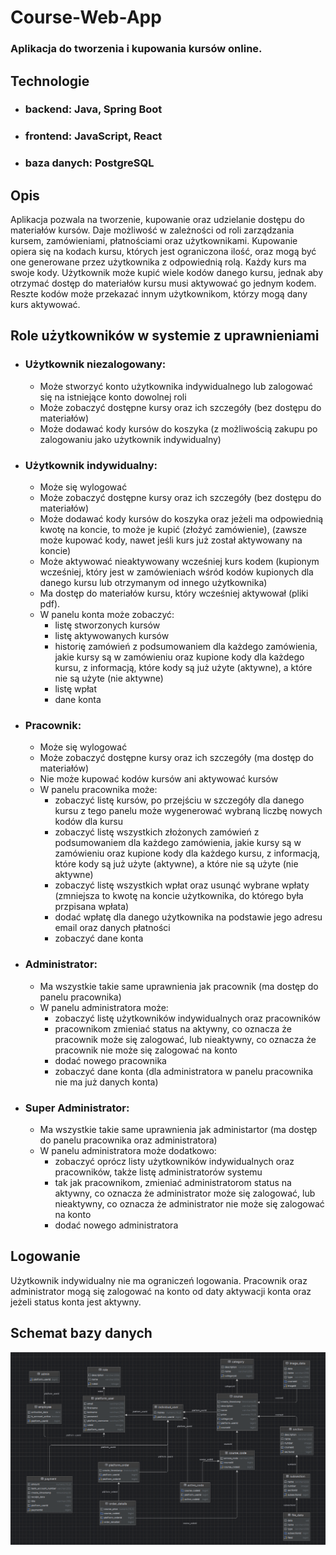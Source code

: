 # Course-Web-App

### Aplikacja do tworzenia i kupowania kursów online.

## Technologie
* ### backend: Java, Spring Boot
* ### frontend: JavaScript, React
* ### baza danych: PostgreSQL

## Opis
Aplikacja pozwala na tworzenie, kupowanie oraz udzielanie dostępu do materiałów kursów. Daje możliwość w zależności od roli zarządzania kursem, zamówieniami, płatnościami oraz użytkownikami. 
Kupowanie opiera się na kodach kursu, których jest ograniczona ilość, oraz mogą być one generowane przez użytkownika z odpowiednią rolą. Każdy kurs ma swoje kody. Użytkownik może kupić wiele kodów danego kursu, jednak aby otrzymać dostęp do materiałów kursu musi aktywować go jednym kodem. Reszte kodów może przekazać innym użytkownikom, którzy mogą dany kurs aktywować.

## Role użytkowników w systemie z uprawnieniami

* ### Użytkownik niezalogowany:
  * Może stworzyć konto użytkownika indywidualnego lub zalogować się na istniejące konto dowolnej roli
  * Może zobaczyć dostępne kursy oraz ich szczegóły (bez dostępu do materiałów)
  * Może dodawać kody kursów do koszyka (z możliwością zakupu po zalogowaniu jako użytkownik indywidualny)

* ### Użytkownik indywidualny:
  * Może się wylogować 
  * Może zobaczyć dostępne kursy oraz ich szczegóły (bez dostępu do materiałów)
  * Może dodawać kody kursów do koszyka oraz jeżeli ma odpowiednią kwotę na koncie, to może je kupić (złożyć zamówienie), (zawsze może kupować kody, nawet jeśli kurs już został aktywowany na koncie)
  * Może aktywować nieaktywowany wcześniej kurs kodem (kupionym wcześniej, który jest w zamówieniach wśród kodów kupionych dla danego kursu lub otrzymanym od innego użytkownika)
  * Ma dostęp do materiałów kursu, który wcześniej aktywował (pliki pdf).
  * W panelu konta może zobaczyć:
    * listę stworzonych kursów
    * listę aktywowanych kursów
    * historię zamówień z podsumowaniem dla każdego zamówienia, jakie kursy są w zamówieniu oraz kupione kody dla każdego kursu, z informacją, które kody są już użyte (aktywne), a które nie są użyte (nie aktywne)
    * listę wpłat
    * dane konta

* ### Pracownik:
  * Może się wylogować
  * Może zobaczyć dostępne kursy oraz ich szczegóły (ma dostęp do materiałów)
  * Nie może kupować kodów kursów ani aktywować kursów
  * W panelu pracownika może:
    *  zobaczyć listę kursów, po przejściu w szczegóły dla danego kursu z tego panelu może wygenerować wybraną liczbę nowych kodów dla kursu
    *  zobaczyć listę wszystkich złożonych zamówień z podsumowaniem dla każdego zamówienia, jakie kursy są w zamówieniu oraz kupione kody dla każdego kursu, z informacją, które kody są już użyte (aktywne), a które nie są użyte (nie aktywne)
    *  zobaczyć listę wszystkich wpłat oraz usunąć wybrane wpłaty (zmniejsza to kwotę na koncie użytkownika, do którego była przpisana wpłata)
    *  dodać wpłatę dla danego użytkownika na podstawie jego adresu email oraz danych płatności
    *  zobaczyć dane konta
   
* ### Administrator:
  * Ma wszystkie takie same uprawnienia jak pracownik (ma dostęp do panelu pracownika)
  * W panelu administratora może:
    *  zobaczyć listę użytkowników indywidualnych oraz pracowników
    *  pracownikom zmieniać status na aktywny, co oznacza że pracownik może się zalogować, lub nieaktywny, co oznacza że pracownik nie może się zalogować na konto
    *  dodać nowego pracownika
    *  zobaczyć dane konta (dla administratora w panelu pracownika nie ma już danych konta)
   
* ### Super Administrator:
  * Ma wszystkie takie same uprawnienia jak administartor (ma dostęp do panelu pracownika oraz administratora)
  * W panelu administratora może dodatkowo:
    *  zobaczyć oprócz listy użytkowników indywidualnych oraz pracowników, także listę administratorów systemu
    *  tak jak pracownikom, zmieniać administratorom status na aktywny, co oznacza że administrator może się zalogować, lub nieaktywny, co oznacza że administrator nie może się zalogować na konto
    *  dodać nowego administratora
   
## Logowanie
Użytkownik indywidualny nie ma ograniczeń logowania. Pracownik oraz administrator mogą się zalogować na konto od daty aktywacji konta oraz jeżeli status konta jest aktywny.

## Schemat bazy danych
![image](schemat.png)

  

